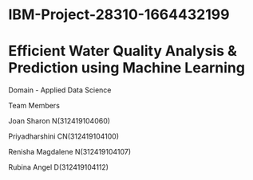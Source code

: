 # IBM-Project-28310-1664432199
# Efficient Water Quality Analysis &amp; Prediction using Machine Learning
Domain - Applied Data Science

Team Members


Joan Sharon N(312419104060)

Priyadharshini CN(312419104100)

Renisha Magdalene N(312419104107)

Rubina Angel D(312419104112)
